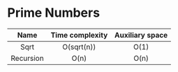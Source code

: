 # Prime Numbers

|     Name     | Time complexity | Auxiliary space |
|    :---:     |      :---:      |      :---:      |
|     Sqrt     |   O(sqrt(n))    |      O(1)       |
|  Recursion   |      O(n)       |      O(n)       |
